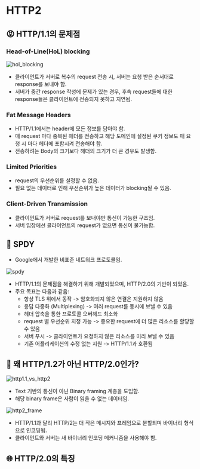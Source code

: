 # HTTP2

## 😡 HTTP/1.1의 문제점

### Head-of-Line(HoL) blocking

![hol_blocking](https://user-images.githubusercontent.com/39883609/202840047-f382d003-b80a-4ff4-8026-6ebb212ce56d.png)

- 클라이언트가 서버로 복수의 request 전송 시, 서버는 요청 받은 순서대로 response를 보내야 함.
- 서버가 중간 response 작성에 문제가 있는 경우, 후속 request들에 대한 response들은 클라이언트에 전송되지 못하고 지연됨.

### Fat Message Headers

- HTTP/1.1에서는 header에 모든 정보를 담아야 함.
- 매 request 마다 중복된 헤더를 전송하고 해당 도메인에 설정된 쿠키 정보도 매 요청 시 마다 헤더에 포함시켜 전송해야 함.
- 전송하려는 Body의 크기보다 헤더의 크기가 더 큰 경우도 발생함.

### Limited Priorities

- request의 우선순위를 설정할 수 없음.
- 필요 없는 데이터로 인해 우선순위가 높은 데이터가 blocking될 수 있음.

### Client-Driven Transmission

- 클라이언트가 서버로 request를 보내야만 통신이 가능한 구조임.
- 서버 입장에선 클라이언트의 request가 없으면 통신이 불가능함.

## 💨 SPDY

- Google에서 개발한 비표준 네트워크 프로토콜임.

![spdy](https://d2.naver.com/content/images/2015/06/helloworld-140351-1.png)

- HTTP/1.1의 문제점을 해결하기 위해 개발되었으며, HTTP/2.0의 기반이 되었음.
- 주요 목표는 다음과 같음:
  - 항상 TLS 위에서 동작 -> 암호화되지 않은 연결은 지원하지 않음
  - 응답 다중화 (Multiplexing) -> 여러 request를 동시에 보낼 수 있음
  - 헤더 압축을 통한 프로토콜 오버헤드 최소화
  - request 별 우선순위 지정 가능 -> 중요한 request에 더 많은 리소스를 할당할 수 있음
  - 서버 푸시 -> 클라이언트가 요청하지 않은 리소스를 미리 보낼 수 있음
  - 기존 어플리케이션의 수정 없는 지원 -> HTTP/1.1과 호환됨

## 🤔 왜 HTTP/1.2가 아닌 HTTP/2.0인가?

![http1.1_vs_http2](https://user-images.githubusercontent.com/39883609/202841152-125b9c54-a257-49c2-9c1e-341409646940.png)

- Text 기반의 통신이 아닌 Binary framing 계층을 도입함.
- 해당 binary frame은 사람이 읽을 수 없는 데이터임.

![http2_frame](https://cheapsslsecurity.com/p/wp-content/uploads/2019/07/binary-framing-layer-1024x529.png)

- HTTP/1.1과 달리 HTTP/2는 더 작은 메시지와 프레임으로 분할되며 바이너리 형식으로 인코딩됨.
- 클라이언트와 서버는 새 바이너리 인코딩 메커니즘을 사용해야 함.

## 🌐 HTTP/2.0의 특징

### 